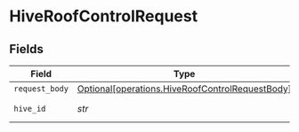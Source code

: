 # HiveRoofControlRequest


## Fields

| Field                                                                                                    | Type                                                                                                     | Required                                                                                                 | Description                                                                                              | Example                                                                                                  |
| -------------------------------------------------------------------------------------------------------- | -------------------------------------------------------------------------------------------------------- | -------------------------------------------------------------------------------------------------------- | -------------------------------------------------------------------------------------------------------- | -------------------------------------------------------------------------------------------------------- |
| `request_body`                                                                                           | [Optional[operations.HiveRoofControlRequestBody]](../../models/operations/hiveroofcontrolrequestbody.md) | :heavy_minus_sign:                                                                                       | N/A                                                                                                      |                                                                                                          |
| `hive_id`                                                                                                | *str*                                                                                                    | :heavy_check_mark:                                                                                       | The UUID of the Hive                                                                                     | HIVE12                                                                                                   |